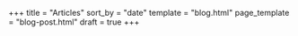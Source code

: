 +++
title = "Articles"
sort_by = "date"
template = "blog.html"
page_template = "blog-post.html"
draft = true
+++